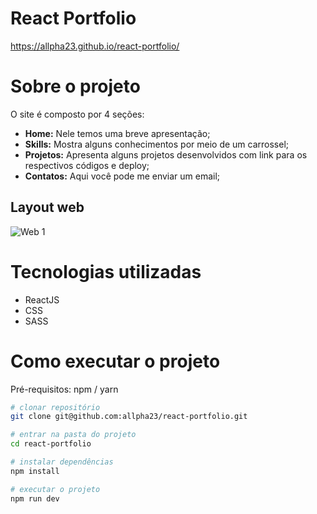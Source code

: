 # React Portfolio
https://allpha23.github.io/react-portfolio/

# Sobre o projeto


O site é composto por 4 seções:
  - **Home:** Nele temos uma breve apresentação;
  - **Skills:** Mostra alguns conhecimentos por meio de um carrossel;
  - **Projetos:** Apresenta alguns projetos desenvolvidos com link para os respectivos códigos e deploy;
  - **Contatos:** Aqui você pode me enviar um email;

## Layout web


![Web 1](https://github.com/allpha23/assets/raw/main/portfolio/portfolio-gif.gif)


# Tecnologias utilizadas

- ReactJS
- CSS
- SASS


# Como executar o projeto

Pré-requisitos: npm / yarn

```bash
# clonar repositório
git clone git@github.com:allpha23/react-portfolio.git

# entrar na pasta do projeto
cd react-portfolio

# instalar dependências
npm install

# executar o projeto
npm run dev
```
